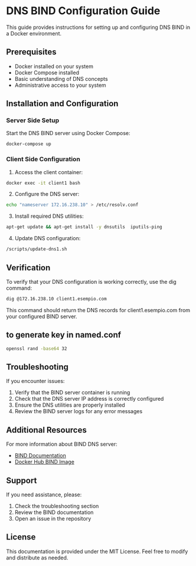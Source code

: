 # DNS BIND Configuration Guide

This guide provides instructions for setting up and configuring DNS BIND in a Docker environment.

## Prerequisites

- Docker installed on your system
- Docker Compose installed
- Basic understanding of DNS concepts
- Administrative access to your system

## Installation and Configuration

### Server Side Setup

Start the DNS BIND server using Docker Compose:

```bash
docker-compose up
```

### Client Side Configuration

1. Access the client container:
```bash
docker exec -it client1 bash
```

2. Configure the DNS server:
```bash
echo "nameserver 172.16.238.10" > /etc/resolv.conf
```

3. Install required DNS utilities:
```bash
apt-get update && apt-get install -y dnsutils  iputils-ping
```

4. Update DNS configuration:
```bash
/scripts/update-dns1.sh
```


## Verification

To verify that your DNS configuration is working correctly, use the dig command:

```bash
dig @172.16.238.10 client1.esempio.com
```

This command should return the DNS records for client1.esempio.com from your configured BIND server.


## to generate key in named.conf
```bash
openssl rand -base64 32
```

## Troubleshooting

If you encounter issues:

1. Verify that the BIND server container is running
2. Check that the DNS server IP address is correctly configured
3. Ensure the DNS utilities are properly installed
4. Review the BIND server logs for any error messages

## Additional Resources

For more information about BIND DNS server:
- [BIND Documentation](https://www.isc.org/bind/)
- [Docker Hub BIND Image](https://hub.docker.com/_/bind)

## Support

If you need assistance, please:
1. Check the troubleshooting section
2. Review the BIND documentation
3. Open an issue in the repository

## License

This documentation is provided under the MIT License. Feel free to modify and distribute as needed.
